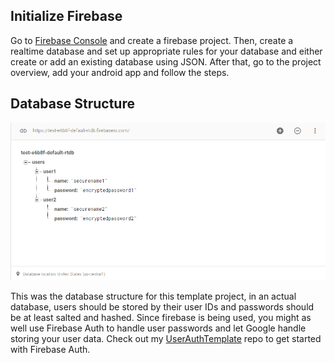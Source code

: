 ## Initialize Firebase
Go to [Firebase Console](https://console.firebase.google.com/) and create a firebase project. Then, create a realtime database and set up appropriate rules for your database and either create or add an existing database using JSON.
After that, go to the project overview, add your android app and follow the steps.

## Database Structure
![Alt Text](Database-Structure.png "Database structure")

This was the database structure for this template project, in an actual database, users should be stored by their user IDs and passwords should be at least salted and hashed. Since firebase is being used, you might as well use Firebase Auth to handle user passwords and let Google handle storing your user data. Check out my [UserAuthTemplate](https://github.com/mug1wara26/UserAuthTemplateAndroid) repo to get started with Firebase Auth.
